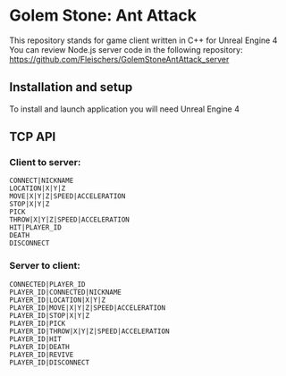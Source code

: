 # Golem Stone: Ant Attack

This repository stands for game client written in C++ for Unreal Engine 4
You can review Node.js server code in the following repository: https://github.com/Fleischers/GolemStoneAntAttack_server

## Installation and setup

To install and launch application you will need Unreal Engine 4

## TCP API

### Client to server:

```
CONNECT|NICKNAME
LOCATION|X|Y|Z
MOVE|X|Y|Z|SPEED|ACCELERATION
STOP|X|Y|Z
PICK
THROW|X|Y|Z|SPEED|ACCELERATION
HIT|PLAYER_ID
DEATH
DISCONNECT
```

### Server to client:

```
CONNECTED|PLAYER_ID
PLAYER_ID|CONNECTED|NICKNAME
PLAYER_ID|LOCATION|X|Y|Z
PLAYER_ID|MOVE|X|Y|Z|SPEED|ACCELERATION
PLAYER_ID|STOP|X|Y|Z
PLAYER_ID|PICK
PLAYER_ID|THROW|X|Y|Z|SPEED|ACCELERATION
PLAYER_ID|HIT
PLAYER_ID|DEATH
PLAYER_ID|REVIVE
PLAYER_ID|DISCONNECT
```
